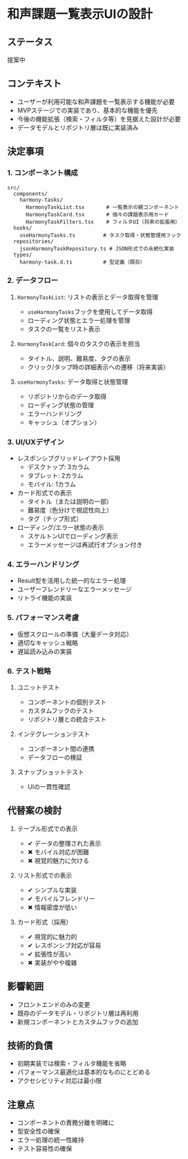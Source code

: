 # 和声課題一覧表示UIの設計

## ステータス
提案中

## コンテキスト
- ユーザーが利用可能な和声課題を一覧表示する機能が必要
- MVPステージでの実装であり、基本的な機能を優先
- 今後の機能拡張（検索・フィルタ等）を見据えた設計が必要
- データモデルとリポジトリ層は既に実装済み

## 決定事項

### 1. コンポーネント構成
```
src/
  components/
    harmony-tasks/
      HarmonyTaskList.tsx       # 一覧表示の親コンポーネント
      HarmonyTaskCard.tsx       # 個々の課題表示用カード
      HarmonyTaskFilters.tsx    # フィルタUI（将来の拡張用）
  hooks/
    useHarmonyTasks.ts         # タスク取得・状態管理用フック
  repositories/
    jsonHarmonyTaskRepository.ts # JSON形式での永続化実装
  types/
    harmony-task.d.ts          # 型定義（既存）
```

### 2. データフロー
1. `HarmonyTaskList`: リストの表示とデータ取得を管理
   - `useHarmonyTasks`フックを使用してデータ取得
   - ローディング状態とエラー処理を管理
   - タスクの一覧をリスト表示

2. `HarmonyTaskCard`: 個々のタスクの表示を担当
   - タイトル、説明、難易度、タグの表示
   - クリック/タップ時の詳細表示への遷移（将来実装）

3. `useHarmonyTasks`: データ取得と状態管理
   - リポジトリからのデータ取得
   - ローディング状態の管理
   - エラーハンドリング
   - キャッシュ（オプション）

### 3. UI/UXデザイン
- レスポンシブグリッドレイアウト採用
  - デスクトップ: 3カラム
  - タブレット: 2カラム
  - モバイル: 1カラム
- カード形式での表示
  - タイトル（または説明の一部）
  - 難易度（色分けで視認性向上）
  - タグ（チップ形式）
- ローディング/エラー状態の表示
  - スケルトンUIでローディング表示
  - エラーメッセージは再試行オプション付き

### 4. エラーハンドリング
- Result型を活用した統一的なエラー処理
- ユーザーフレンドリーなエラーメッセージ
- リトライ機能の実装

### 5. パフォーマンス考慮
- 仮想スクロールの準備（大量データ対応）
- 適切なキャッシュ戦略
- 遅延読み込みの実装

### 6. テスト戦略
1. ユニットテスト
   - コンポーネントの個別テスト
   - カスタムフックのテスト
   - リポジトリ層との統合テスト

2. インテグレーションテスト
   - コンポーネント間の連携
   - データフローの検証

3. スナップショットテスト
   - UIの一貫性確認

## 代替案の検討
1. テーブル形式での表示
   - ✔ データの整理された表示
   - ✖ モバイル対応が困難
   - ✖ 視覚的魅力に欠ける

2. リスト形式での表示
   - ✔ シンプルな実装
   - ✔ モバイルフレンドリー
   - ✖ 情報密度が低い

3. カード形式（採用）
   - ✔ 視覚的に魅力的
   - ✔ レスポンシブ対応が容易
   - ✔ 拡張性が高い
   - ✖ 実装がやや複雑

## 影響範囲
- フロントエンドのみの変更
- 既存のデータモデル・リポジトリ層は再利用
- 新規コンポーネントとカスタムフックの追加

## 技術的負債
- 初期実装では検索・フィルタ機能を省略
- パフォーマンス最適化は基本的なものにとどめる
- アクセシビリティ対応は最小限

## 注意点
- コンポーネントの責務分離を明確に
- 型安全性の確保
- エラー処理の統一性維持
- テスト容易性の確保
